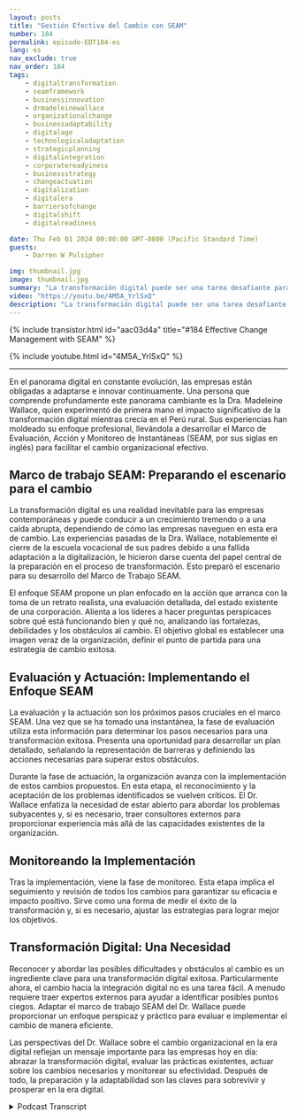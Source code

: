 ```yaml
---
layout: posts
title: "Gestión Efectiva del Cambio con SEAM"
number: 184
permalink: episode-EDT184-es
lang: es
nav_exclude: true
nav_order: 184
tags:
    - digitaltransformation
    - seamframework
    - businessinnovation
    - drmadeleinewallace
    - organizationalchange
    - businessadaptability
    - digitalage
    - technologicaladaptation
    - strategicplanning
    - digitalintegration
    - corporatereadyiness
    - businessstrategy
    - changeactuation
    - digitalization
    - digitalera
    - barriersofchange
    - digitalshift
    - digitalreadiness

date: Thu Feb 01 2024 00:00:00 GMT-0800 (Pacific Standard Time)
guests:
    - Darren W Pulsipher

img: thumbnail.jpg
image: thumbnail.jpg
summary: "La transformación digital puede ser una tarea desafiante para las organizaciones, y su éxito o fracaso puede tener un impacto significativo en el futuro de una empresa, independientemente de su tamaño. En el episodio de esta semana, la Dr. Madeleine Wallace comparte sus ideas sobre el marco SEAM, un enfoque sistemático para adoptar la transformación digital."
video: "https://youtu.be/4M5A_YrlSxQ"
description: "La transformación digital puede ser una tarea desafiante para las organizaciones, y su éxito o fracaso puede tener un impacto significativo en el futuro de una empresa, independientemente de su tamaño. En el episodio de esta semana, la Dr. Madeleine Wallace comparte sus ideas sobre el marco SEAM, un enfoque sistemático para adoptar la transformación digital."
---
```


<div>
{% include transistor.html id="aac03d4a" title="#184 Effective Change Management with SEAM" %}

{% include youtube.html id="4M5A_YrlSxQ" %}
</div>

---

En el panorama digital en constante evolución, las empresas están obligadas a adaptarse e innovar continuamente. Una persona que comprende profundamente este panorama cambiante es la Dra. Madeleine Wallace, quien experimentó de primera mano el impacto significativo de la transformación digital mientras crecía en el Perú rural. Sus experiencias han moldeado su enfoque profesional, llevándola a desarrollar el Marco de Evaluación, Acción y Monitoreo de Instantáneas (SEAM, por sus siglas en inglés) para facilitar el cambio organizacional efectivo.

## Marco de trabajo SEAM: Preparando el escenario para el cambio

La transformación digital es una realidad inevitable para las empresas contemporáneas y puede conducir a un crecimiento tremendo o a una caída abrupta, dependiendo de cómo las empresas naveguen en esta era de cambio. Las experiencias pasadas de la Dra. Wallace, notablemente el cierre de la escuela vocacional de sus padres debido a una fallida adaptación a la digitalización, le hicieron darse cuenta del papel central de la preparación en el proceso de transformación. Esto preparó el escenario para su desarrollo del Marco de Trabajo SEAM.

El enfoque SEAM propone un plan enfocado en la acción que arranca con la toma de un retrato realista, una evaluación detallada, del estado existente de una corporación. Alienta a los líderes a hacer preguntas perspicaces sobre qué está funcionando bien y qué no, analizando las fortalezas, debilidades y los obstáculos al cambio. El objetivo global es establecer una imagen veraz de la organización, definir el punto de partida para una estrategia de cambio exitosa.

## Evaluación y Actuación: Implementando el Enfoque SEAM

La evaluación y la actuación son los próximos pasos cruciales en el marco SEAM. Una vez que se ha tomado una instantánea, la fase de evaluación utiliza esta información para determinar los pasos necesarios para una transformación exitosa. Presenta una oportunidad para desarrollar un plan detallado, señalando la representación de barreras y definiendo las acciones necesarias para superar estos obstáculos.

Durante la fase de actuación, la organización avanza con la implementación de estos cambios propuestos. En esta etapa, el reconocimiento y la aceptación de los problemas identificados se vuelven críticos. El Dr. Wallace enfatiza la necesidad de estar abierto para abordar los problemas subyacentes y, si es necesario, traer consultores externos para proporcionar experiencia más allá de las capacidades existentes de la organización.

## Monitoreando la Implementación

Tras la implementación, viene la fase de monitoreo. Esta etapa implica el seguimiento y revisión de todos los cambios para garantizar su eficacia e impacto positivo. Sirve como una forma de medir el éxito de la transformación y, si es necesario, ajustar las estrategias para lograr mejor los objetivos.

## Transformación Digital: Una Necesidad

Reconocer y abordar las posibles dificultades y obstáculos al cambio es un ingrediente clave para una transformación digital exitosa. Particularmente ahora, el cambio hacia la integración digital no es una tarea fácil. A menudo requiere traer expertos externos para ayudar a identificar posibles puntos ciegos. Adaptar el marco de trabajo SEAM del Dr. Wallace puede proporcionar un enfoque perspicaz y práctico para evaluar e implementar el cambio de manera eficiente.

Las perspectivas del Dr. Wallace sobre el cambio organizacional en la era digital reflejan un mensaje importante para las empresas hoy en día: abrazar la transformación digital, evaluar las prácticas existentes, actuar sobre los cambios necesarios y monitorear su efectividad. Después de todo, la preparación y la adaptabilidad son las claves para sobrevivir y prosperar en la era digital.



<details>
<summary> Podcast Transcript </summary>

<p></p>

</details>
